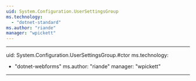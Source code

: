 ```yaml
---
uid: System.Configuration.UserSettingsGroup
ms.technology: 
  - "dotnet-standard"
ms.author: "riande"
manager: "wpickett"
---
```


---
uid: System.Configuration.UserSettingsGroup.#ctor
ms.technology: 
  - "dotnet-webforms"
ms.author: "riande"
manager: "wpickett"
---
